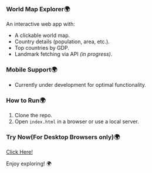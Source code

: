 ### World Map Explorer🌍  
An interactive web app with:  
- A clickable world map.  
- Country details (population, area, etc.).  
- Top countries by GDP.  
- Landmark fetching via API *(in progress)*.  

### Mobile Support🌍
- Currently under development for optimal functionality.  

### How to Run🌍  
1. Clone the repo.  
2. Open `index.html` in a browser or use a local server.  

### Try Now(For Desktop Browsers only)🌍
[Click Here!](https://aryannlol.github.io/interactive-world-map/)  

Enjoy exploring! 🌍
